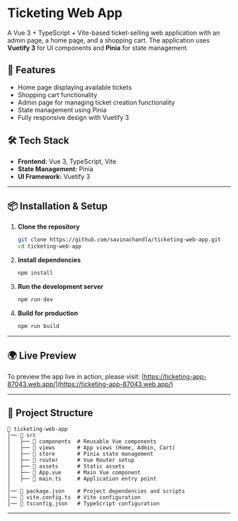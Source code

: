 # Ticketing Web App

A Vue 3 + TypeScript + Vite-based ticket-selling web application with an admin page, a home page, and a shopping cart. The application uses **Vuetify 3** for UI components and **Pinia** for state management.

## 🚀 Features
- Home page displaying available tickets
- Shopping cart functionality
- Admin page for managing ticket creation functionality
- State management using Pinia
- Fully responsive design with Vuetify 3

## 🛠 Tech Stack
- **Frontend:** Vue 3, TypeScript, Vite
- **State Management:** Pinia
- **UI Framework:** Vuetify 3

---

## 📦 Installation & Setup

1. **Clone the repository**
   ```sh
   git clone https://github.com/savinachandla/ticketing-web-app.git
   cd ticketing-web-app
   ```

2. **Install dependencies**
   ```sh
   npm install
   ```

3. **Run the development server**
   ```sh
   npm run dev
   ```

4. **Build for production**
   ```sh
   npm run build
   ```

---

## 🌍 Live Preview
  To preview the app live in action, please visit: <span style="font-size: 14px; font-weight: normal;">[https://ticketing-app-87043.web.app/](https://ticketing-app-87043.web.app/)</span>

---

## 📂 Project Structure
```
📁 ticketing-web-app
│── 📁 src
│   ├── 📁 components  # Reusable Vue components
│   ├── 📁 views       # App views (Home, Admin, Cart)
│   ├── 📁 store       # Pinia state management
│   ├── 📁 router      # Vue Router setup
│   ├── 📁 assets      # Static assets
│   ├── 📄 App.vue     # Main Vue component
│   ├── 📄 main.ts     # Application entry point
│
│── 📄 package.json    # Project dependencies and scripts
│── 📄 vite.config.ts  # Vite configuration
│── 📄 tsconfig.json   # TypeScript configuration
```

---
